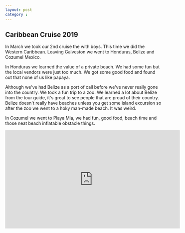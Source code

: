 ```yaml
---
layout: post
category : 
---
```


## Caribbean Cruise 2019 

In March we took our 2nd cruise the with boys.  This time we did the Western Caribbean.  Leaving
Galveston we went to Honduras, Belize and Cozumel Mexico.

In Honduras we learned the value of a private beach.  We had some fun but the local vendors
were just too much.  We got some good food and found out that none of us like papaya.  

Although
we've had Belize as a port of call before we've never really gone into the country.  We took a
fun trip to a zoo.  We learned a lot about Belize from the tour guide, it's great to see people
that are proud of their country.  Belize doesn't really have beaches unless you get some island
excursion so after the zoo we went to a hoky man-made beach.  It was weird.

In Cozumel we went to Playa Mia, we had fun, good food, beach time and those neat beach
inflatable obstacle things.

<iframe width="560" height="315" src="https://www.youtube.com/embed/MqoHw3LLC2c" frameborder="0" allow="accelerometer; autoplay; encrypted-media; gyroscope; picture-in-picture" allowfullscreen></iframe>
